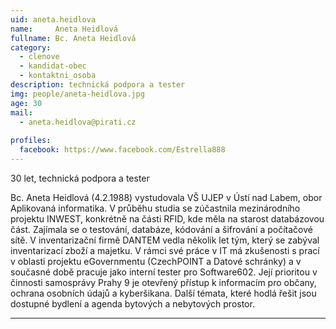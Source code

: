 ```yaml
---
uid: aneta.heidlova
name:     Aneta Heidlová
fullname: Bc. Aneta Heidlová
category:
  - clenove
  - kandidat-obec
  - kontaktni_osoba
description: technická podpora a tester
img: people/aneta-heidlova.jpg
age: 30
mail:
  - aneta.heidlova@pirati.cz
 
profiles:
  facebook: https://www.facebook.com/Estrella888
---
```


30 let, technická podpora a tester

Bc. Aneta Heidlová (4.2.1988) vystudovala VŠ UJEP v Ústí nad Labem, obor Aplikovaná informatika. V průběhu studia se zúčastnila mezinárodního projektu INWEST, konkrétně na části RFID, kde měla na starost databázovou část. Zajímala se o testování, databáze, kódování a šifrování a počítačové sítě. V inventarizační firmě DANTEM vedla několik let tým, který se zabýval inventarizací zboží a majetku. V rámci své práce v IT má zkušenosti s prací v oblasti projektu eGovernmentu (CzechPOINT a Datové schránky) a v současné době pracuje jako interní tester pro Software602. Její prioritou v činnosti samosprávy Prahy 9 je otevřený přístup k informacím pro občany, ochrana osobních údajů a kyberšikana. Další témata, které hodlá řešit jsou dostupné bydlení a agenda bytových a nebytových prostor.

---